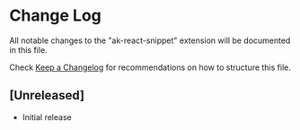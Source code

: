 # Change Log
All notable changes to the "ak-react-snippet" extension will be documented in this file.

Check [Keep a Changelog](http://keepachangelog.com/) for recommendations on how to structure this file.

## [Unreleased]
- Initial release